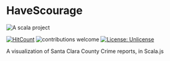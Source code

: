 HaveScourage
===

![A scala project](https://i.imgur.com/VdpZ4YQ.png)

[![HitCount](http://hits.dwyl.io/sguzman/Scourse.svg)](http://hits.dwyl.io/sguzman/Scourse)
![contributions welcome](https://img.shields.io/badge/contributions-welcome-brightgreen.svg?style=flat)
[![License: Unlicense](https://img.shields.io/badge/license-Unlicense-blue.svg)](http://unlicense.org/)

A visualization of Santa Clara County Crime reports, in Scala.js